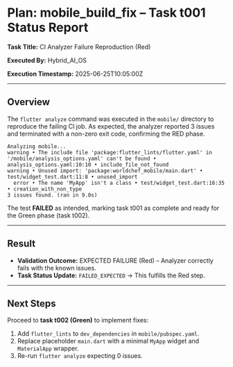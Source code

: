 # Plan: mobile_build_fix – Task t001 Status Report

**Task Title:** CI Analyzer Failure Reproduction (Red)

**Executed By:** Hybrid_AI_OS

**Execution Timestamp:** 2025-06-25T10:05:00Z

---

## Overview
The `flutter analyze` command was executed in the `mobile/` directory to reproduce the failing CI job. As expected, the analyzer reported 3 issues and terminated with a non-zero exit code, confirming the RED phase.

```
Analyzing mobile...                                              
warning • The include file 'package:flutter_lints/flutter.yaml' in '/mobile/analysis_options.yaml' can't be found • analysis_options.yaml:10:10 • include_file_not_found
warning • Unused import: 'package:worldchef_mobile/main.dart' • test/widget_test.dart:11:8 • unused_import
  error • The name 'MyApp' isn't a class • test/widget_test.dart:16:35 • creation_with_non_type
3 issues found. (ran in 9.0s)
```

The test **FAILED** as intended, marking task t001 as complete and ready for the Green phase (task t002).

---

## Result
- **Validation Outcome:** EXPECTED FAILURE (Red) – Analyzer correctly fails with the known issues.
- **Task Status Update:** `FAILED_EXPECTED` → This fulfills the Red step.

---

## Next Steps
Proceed to **task t002 (Green)** to implement fixes:
1. Add `flutter_lints` to `dev_dependencies` in `mobile/pubspec.yaml`.
2. Replace placeholder `main.dart` with a minimal `MyApp` widget and `MaterialApp` wrapper.
3. Re-run `flutter analyze` expecting 0 issues. 
